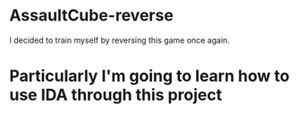 # AssaultCube-reverse
I decided to train myself by reversing this game once again.

# Particularly I'm going to learn how to use IDA through this project
